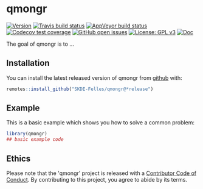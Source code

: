 
# qmongr

<!-- badges: start -->
[![Version](https://img.shields.io/github/v/release/skde-felles/qmongr?sort=semver)](https://github.com/SKDE-Felles/qmongr/releases)
[![Travis build status](https://travis-ci.org/SKDE-Felles/qmongr.svg?branch=master)](https://travis-ci.org/SKDE-Felles/qmongr)
[![AppVeyor build status](https://ci.appveyor.com/api/projects/status/github/SKDE-Felles/qmongr?branch=master&svg=true)](https://ci.appveyor.com/project/SKDE-Felles/qmongr)
[![Codecov test coverage](https://codecov.io/gh/SKDE-Felles/qmongr/branch/master/graph/badge.svg)](https://codecov.io/gh/SKDE-Felles/qmongr?branch=master)
[![GitHub open issues](https://img.shields.io/github/issues/SKDE-Felles/qmongr.svg)](https://github.com/SKDE-Felles/qmongr/issues)
[![License: GPL v3](https://img.shields.io/badge/License-GPLv3-blue.svg)](https://www.gnu.org/licenses/gpl-3.0)
[![Doc](https://img.shields.io/badge/Doc--grey.svg)](https://skde-felles.github.io/qmongr/)
<!-- badges: end -->

The goal of qmongr is to ...

## Installation

You can install the latest released version of qmongr from [github](https://github.com) with:

``` r
remotes::install_github("SKDE-Felles/qmongr@*release")
```

## Example

This is a basic example which shows you how to solve a common problem:

``` r
library(qmongr)
## basic example code
```
## Ethics
Please note that the 'qmongr' project is released with a
  [Contributor Code of Conduct](CODE_OF_CONDUCT.md).
  By contributing to this project, you agree to abide by its terms.
